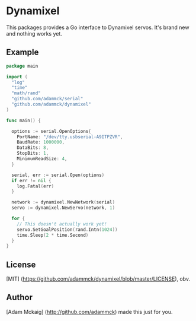 # Dynamixel

This packages provides a Go interface to Dynamixel servos. It's brand new and
nothing works yet.


## Example

```go
package main

import (
  "log"
  "time"
  "math/rand"
  "github.com/adammck/serial"
  "github.com/adammck/dynamixel"
)

func main() {

  options := serial.OpenOptions{
    PortName: "/dev/tty.usbserial-A9ITPZVR",
    BaudRate: 1000000,
    DataBits: 8,
    StopBits: 1,
    MinimumReadSize: 4,
  }

  serial, err := serial.Open(options)
  if err != nil {
    log.Fatal(err)
  }

  network := dynamixel.NewNetwork(serial)
  servo := dynamixel.NewServo(network, 1)

  for {
    // This doesn't actually work yet!
    servo.SetGoalPosition(rand.Intn(1024))
    time.Sleep(2 * time.Second)
  }
}
```


## License

[MIT] (https://github.com/adammck/dynamixel/blob/master/LICENSE), obv.


## Author

[Adam Mckaig] (http://github.com/adammck) made this just for you.
